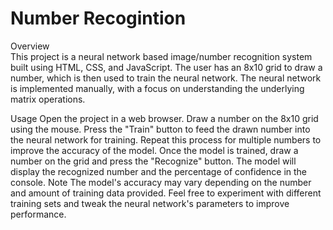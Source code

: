 # Number Recogintion

Overview
<br/>This project is a neural network based image/number recognition system built using HTML, CSS, and JavaScript. The user has an 8x10 grid to draw a number, which is then used to train the neural network. The neural network is implemented manually, with a focus on understanding the underlying matrix operations.

Usage
Open the project in a web browser.
Draw a number on the 8x10 grid using the mouse.
Press the "Train" button to feed the drawn number into the neural network for training. Repeat this process for multiple numbers to improve the accuracy of the model.
Once the model is trained, draw a number on the grid and press the "Recognize" button. The model will display the recognized number and the percentage of confidence in the console.
Note
The model's accuracy may vary depending on the number and amount of training data provided. Feel free to experiment with different training sets and tweak the neural network's parameters to improve performance.
